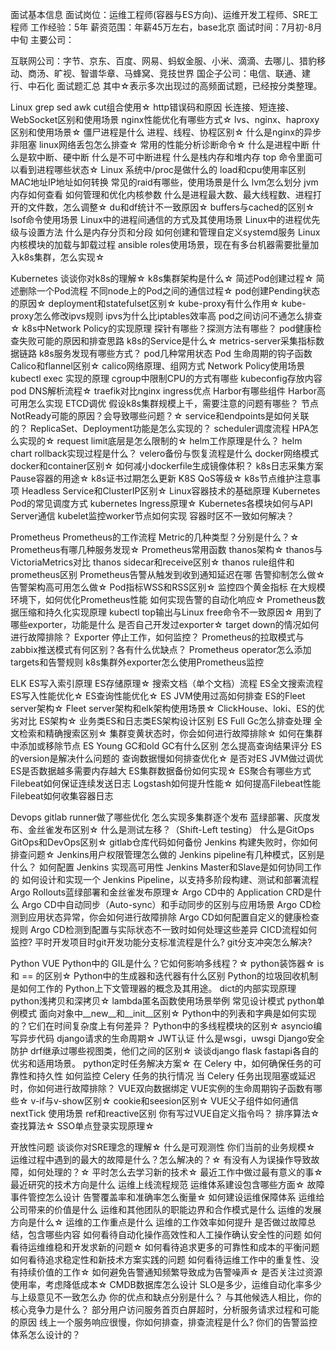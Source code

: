 面试基本信息
面试岗位：运维工程师(容器与ES方向)、运维开发工程师、SRE工程师
工作经验：5年
薪资范围：年薪45万左右，base北京
面试时间：7月初-8月中旬
主要公司：

互联网公司：字节、京东、百度、网易、蚂蚁金服、小米、滴滴、去哪儿、猎豹移动、商汤、旷视、智谱华章、马蜂窝、竞技世界
国企子公司：电信、联通、建行、中石化
面试题汇总
其中☆表示多次出现过的高频面试题，已经按分类整理。

Linux
grep sed awk cut组合使用☆
http错误码和原因
长连接、短连接、WebSocket区别和使用场景
nginx性能优化有哪些方式☆
lvs、nginx、haproxy区别和使用场景☆
僵尸进程是什么
进程、线程、协程区别☆
什么是nginx的异步非阻塞
linux网络丢包怎么排查☆
常用的性能分析诊断命令☆
什么是进程中断
什么是软中断、硬中断
什么是不可中断进程
什么是栈内存和堆内存
top 命令里面可以看到进程哪些状态☆
Linux 系统中/proc是做什么的
load和cpu使用率区别
MAC地址IP地址如何转换
常见的raid有哪些，使用场景是什么
lvm怎么划分
jvm内存如何查看
如何管理和优化内核参数
什么是进程最大数、最大线程数、进程打开的文件数，怎么调整☆
du和df统计不一致原因☆
buffers与cached的区别☆
lsof命令使用场景
Linux中的进程间通信的方式及其使用场景
Linux中的进程优先级与设置方法
什么是内存分页和分段
如何创建和管理自定义systemd服务
Linux内核模块的加载与卸载过程
ansible roles使用场景，现在有多台机器需要批量加入k8s集群，怎么实现☆



Kubernetes
谈谈你对k8s的理解☆
k8s集群架构是什么☆
简述Pod创建过程☆
简述删除一个Pod流程
不同node上的Pod之间的通信过程☆
pod创建Pending状态的原因☆
deployment和statefulset区别☆
kube-proxy有什么作用☆
kube-proxy怎么修改ipvs规则
ipvs为什么比iptables效率高
pod之间访问不通怎么排查☆
k8s中Network Policy的实现原理
探针有哪些？探测方法有哪些？
pod健康检查失败可能的原因和排查思路
k8s的Service是什么☆
metrics-server采集指标数据链路
k8s服务发现有哪些方式？
pod几种常用状态
Pod 生命周期的钩子函数
Calico和flannel区别☆
calico网络原理、组网方式
Network Policy使用场景
kubectl exec 实现的原理
cgroup中限制CPU的方式有哪些
kubeconfig存放内容
pod DNS解析流程☆
traefik对比nginx ingress优点
Harbor有哪些组件
Harbor高可用怎么实现
ETCD调优
假设k8s集群规模上千，需要注意的问题有哪些？
节点NotReady可能的原因？会导致哪些问题？☆
service和endpoints是如何关联的？
ReplicaSet、Deployment功能是怎么实现的？
scheduler调度流程
HPA怎么实现的☆
request limit底层是怎么限制的☆
helm工作原理是什么？
helm chart rollback实现过程是什么？
velero备份与恢复流程是什么
docker网络模式
docker和container区别☆
如何减⼩dockerfile⽣成镜像体积？
k8s日志采集方案
Pause容器的用途☆
k8s证书过期怎么更新
K8S QoS等级☆
k8s节点维护注意事项
Headless Service和ClusterIP区别☆
Linux容器技术的基础原理
Kubernetes Pod的常见调度方式
kubernetes Ingress原理☆
Kubernetes各模块如何与API Server通信
kubelet监控worker节点如何实现
容器时区不一致如何解决？


Prometheus
Prometheus的工作流程
Metric的几种类型？分别是什么？☆
Prometheus有哪几种服务发现☆
Prometheus常用函数
thanos架构☆
thanos与VictoriaMetrics对比
thanos sidecar和receive区别☆
thanos rule组件和prometheus区别
Prometheus告警从触发到收到通知延迟在哪
告警抑制怎么做☆
告警架构高可用怎么做☆
Pod指标WSS和RSS区别☆
监控四个黄金指标
在大规模环境下，如何优化Prometheus性能
如何实现告警的自动化响应☆
Prometheus数据压缩和持久化实现原理
kubectl top输出与Linux free命令不一致原因☆
用到了哪些exporter，功能是什么
是否自己开发过exporter☆
target down的情况如何进行故障排除？
Exporter 停止工作，如何监控？
Prometheus的拉取模式与zabbix推送模式有何区别？各有什么优缺点？
Prometheus operator怎么添加targets和告警规则
k8s集群外exporter怎么使用Prometheus监控


ELK
ES写入索引原理
ES存储原理☆
搜索文档（单个文档）流程
ES全文搜索流程
ES写入性能优化☆
ES查询性能优化☆
ES JVM使用过高如何排查
ES的Fleet server架构☆
Fleet server架构和elk架构使用场景☆
ClickHouse、loki、ES的优劣对比
ES架构☆
业务类ES和日志类ES架构设计区别
ES Full Gc怎么排查处理
全文检索和精确搜索区别☆
集群变黄状态时，你会如何进行故障排除☆
如何在集群中添加或移除节点
ES Young GC和old GC有什么区别
怎么提高查询结果评分
ES的version是解决什么问题的
查询数据慢如何排查优化☆
是否对ES JVM做过调优
ES是否数据越多需要内存越大
ES集群数据备份如何实现☆
ES聚合有哪些方式
Filebeat如何保证连续发送日志
Logstash如何提升性能☆
如何提高Filebeat性能
Filebeat如何收集容器日志


Devops
gitlab runner做了哪些优化
怎么实现多集群逐个发布
蓝绿部署、灰度发布、金丝雀发布区别☆
什么是测试左移？（Shift-Left testing）
什么是GitOps
GitOps和DevOps区别☆
gitlab仓库代码如何备份
Jenkins 构建失败时，你如何排查问题☆
Jenkins用户权限管理怎么做的
Jenkins pipeline有几种模式，区别是什么？
如何配置 Jenkins 实现高可用性
Jenkins Master和Slave是如何协同工作的
如何设计和实现一个 Jenkins Pipeline，以支持多阶段构建、测试和部署流程
Argo Rollouts蓝绿部署和金丝雀发布原理☆
Argo CD中的 Application CRD是什么
Argo CD中自动同步（Auto-sync）和手动同步的区别与应用场景
Argo CD检测到应用状态异常，你会如何进行故障排除
Argo CD如何配置自定义的健康检查规则
Argo CD检测到配置与实际状态不一致时如何处理这些差异
CICD流程如何监控?
平时开发项目时git开发功能分支标准流程是什么?
git分支冲突怎么解决?


Python VUE
Python中的 GIL是什么？它如何影响多线程？☆
python装饰器☆
is 和 == 的区别☆
Python中的生成器和迭代器有什么区别
Python的垃圾回收机制是如何工作的
Python上下文管理器的概念及其用途。
dict的内部实现原理
python浅拷贝和深拷贝☆
lambda匿名函数使用场景举例
常见设计模式
python单例模式
面向对象中__new__和__init__区别☆
Python中的列表和字典是如何实现的？它们在时间复杂度上有何差异？
Python中的多线程模块的区别☆
asyncio编写异步代码
django请求的生命周期☆
JWT认证
什么是wsgi，uwsgi
Django安全防护
drf继承过哪些视图类，他们之间的区别☆
谈谈django flask fastapi各自的优劣和适用场景。
python定时任务解决方案☆
在 Celery 中，如何确保任务的可靠性和持久性
如何监控 Celery 任务的执行情况
当 Celery 任务出现阻塞或延迟时，你如何进行故障排除？
VUE双向数据绑定
VUE实例的生命周期钩子函数有哪些☆
v-if与v-show区别☆
cookie和seesion区别☆
VUE父子组件如何通信
nextTick 使用场景
ref和reactive区别
你有写过VUE自定义指令吗？
排序算法☆
查找算法☆
SSO单点登录实现原理☆


开放性问题
谈谈你对SRE理念的理解☆
什么是可观测性
你们当前的业务规模☆
运维过程中遇到的最大的故障是什么？怎么解决的？☆
有没有人为误操作导致故障，如何处理的？☆
平时怎么去学习新的技术☆
最近工作中做过最有意义的事☆
最近研究的技术方向是什么
运维上线流程规范
运维体系建设包含哪些方面☆
故障事件管控怎么设计
告警覆盖率和准确率怎么衡量☆
如何建设运维保障体系
运维给公司带来的价值是什么
运维和其他团队的职能边界和合作模式是什么
运维的发展方向是什么☆
运维的工作重点是什么
运维的工作效率如何提升
是否做过故障总结，包含哪些内容
如何看待自动化操作高效性和人工操作确认安全性的问题
如何看待运维维稳和开发求新的问题☆
如何看待追求更多的可靠性和成本的平衡问题
如何看待追求稳定性和新技术方案实践的问题
如何看待运维工作中的重复性、没有持续价值的工作☆
如何避免告警通知频繁导致成为告警噪声☆
是否关注过资源使用率，考虑降低成本☆
CMDB数据库怎么设计
SLO是多少，运维自动化率多少
与上级意见不一致怎么办
你的优点和缺点分别是什么？
与其他候选人相比，你的核心竞争力是什么？
部分用户访问服务首页白屏超时，分析服务请求过程和可能的原因
线上一个服务响应很慢，你如何排查，排查流程是什么?
你们的告警监控体系怎么设计的？
